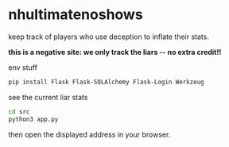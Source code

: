 # nhultimatenoshows

keep track of players who use deception to inflate their stats.

**this is a negative site: we only track the liars -- no extra credit!!**

env stuff 

```bash
pip install Flask Flask-SQLAlchemy Flask-Login Werkzeug
```

see the current liar stats

```bash
cd src
python3 app.py
```

then open the displayed address in your browser.
